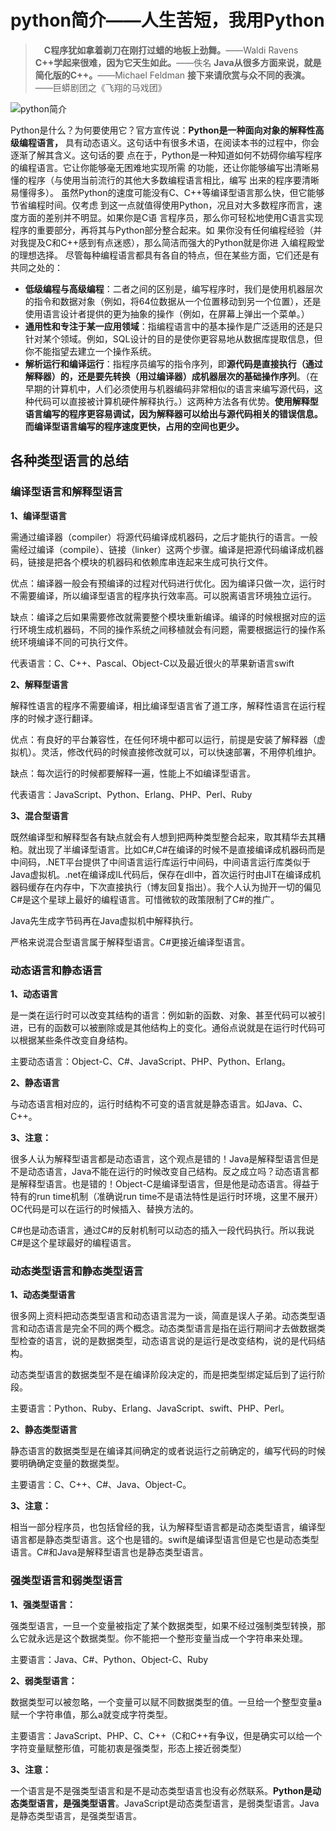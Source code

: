 # python简介——人生苦短，我用Python

>　**C程序犹如拿着剃刀在刚打过蜡的地板上劲舞。**——Waldi Ravens
**C++学起来很难，因为它天生如此。**——佚名
**Java从很多方面来说，就是简化版的C++。**——Michael Feldman
**接下来请欣赏与众不同的表演。**——巨蟒剧团之《飞翔的马戏团》

![python简介](E:/坚果云同步/atom书籍/python基础教程第3版/res/python简介.png)

Python是什么？为何要使用它？官方宣传说：**Python是一种面向对象的解释性高级编程语言，**
具有动态语义。这句话中有很多术语，在阅读本书的过程中，你会逐渐了解其含义。这句话的要
点在于，Python是一种知道如何不妨碍你编写程序的编程语言。它让你能够毫无困难地实现所需
的功能，还让你能够编写出清晰易懂的程序（与使用当前流行的其他大多数编程语言相比，编写
出来的程序要清晰易懂得多）。
虽然Python的速度可能没有C、C++等编译型语言那么快，但它能够节省编程时间。仅考虑
到这一点就值得使用Python，况且对大多数程序而言，速度方面的差别并不明显。如果你是C语
言程序员，那么你可轻松地使用C语言实现程序的重要部分，再将其与Python部分整合起来。如
果你没有任何编程经验（并对我提及C和C++感到有点迷惑），那么简洁而强大的Python就是你进
入编程殿堂的理想选择。
尽管每种编程语言都具有各自的特点，但在某些方面，它们还是有共同之处的：
- **低级编程与高级编程**：二者之间的区别是，编写程序时，我们是使用机器层次的指令和数据对象（例如，将64位数据从一个位置移动到另一个位置），还是使用语言设计者提供的更为抽象的操作（例如，在屏幕上弹出一个菜单。）
- **通用性和专注于某一应用领域**：指编程语言中的基本操作是广泛适用的还是只针对某个领域。例如，SQL设计的目的是使你更容易地从数据库提取信息，但你不能指望去建立一个操作系统。
- **解析运行和编译运行**：指程序员编写的指令序列，即**源代码是直接执行（通过解释器）的，还是要先转换（用过编译器）成机器层次的基础操作序列**。（在早期的计算机中，人们必须使用与机器编码非常相似的语言来编写源代码，这种代码可以直接被计算机硬件解释执行。）这两种方法各有优势。**使用解释型语言编写的程序更容易调试，因为解释器可以给出与源代码相关的错误信息。而编译型语言编写的程序速度更快，占用的空间也更少。**

## 各种类型语言的总结
### 编译型语言和解释型语言
**1、编译型语言**

需通过编译器（compiler）将源代码编译成机器码，之后才能执行的语言。一般需经过编译（compile）、链接（linker）这两个步骤。编译是把源代码编译成机器码，链接是把各个模块的机器码和依赖库串连起来生成可执行文件。

优点：编译器一般会有预编译的过程对代码进行优化。因为编译只做一次，运行时不需要编译，所以编译型语言的程序执行效率高。可以脱离语言环境独立运行。

缺点：编译之后如果需要修改就需要整个模块重新编译。编译的时候根据对应的运行环境生成机器码，不同的操作系统之间移植就会有问题，需要根据运行的操作系统环境编译不同的可执行文件。

代表语言：C、C++、Pascal、Object-C以及最近很火的苹果新语言swift

**2、解释型语言**

解释性语言的程序不需要编译，相比编译型语言省了道工序，解释性语言在运行程序的时候才逐行翻译。

优点：有良好的平台兼容性，在任何环境中都可以运行，前提是安装了解释器（虚拟机）。灵活，修改代码的时候直接修改就可以，可以快速部署，不用停机维护。

缺点：每次运行的时候都要解释一遍，性能上不如编译型语言。

代表语言：JavaScript、Python、Erlang、PHP、Perl、Ruby

**3、混合型语言**

既然编译型和解释型各有缺点就会有人想到把两种类型整合起来，取其精华去其糟粕。就出现了半编译型语言。比如C#,C#在编译的时候不是直接编译成机器码而是中间码，.NET平台提供了中间语言运行库运行中间码，中间语言运行库类似于Java虚拟机。.net在编译成IL代码后，保存在dll中，首次运行时由JIT在编译成机器码缓存在内存中，下次直接执行（博友回复指出）。我个人认为抛开一切的偏见C#是这个星球上最好的编程语言。可惜微软的政策限制了C#的推广。

Java先生成字节码再在Java虚拟机中解释执行。

严格来说混合型语言属于解释型语言。C#更接近编译型语言。



### 动态语言和静态语言
**1、动态语言**

是一类在运行时可以改变其结构的语言：例如新的函数、对象、甚至代码可以被引进，已有的函数可以被删除或是其他结构上的变化。通俗点说就是在运行时代码可以根据某些条件改变自身结构。

主要动态语言：Object-C、C#、JavaScript、PHP、Python、Erlang。

**2、静态语言**

与动态语言相对应的，运行时结构不可变的语言就是静态语言。如Java、C、C++。



**3、注意：**

很多人认为解释型语言都是动态语言，这个观点是错的！Java是解释型语言但是不是动态语言，Java不能在运行的时候改变自己结构。反之成立吗？动态语言都是解释型语言。也是错的！Object-C是编译型语言，但是他是动态语言。得益于特有的run time机制（准确说run time不是语法特性是运行时环境，这里不展开）OC代码是可以在运行的时候插入、替换方法的。

C#也是动态语言，通过C#的反射机制可以动态的插入一段代码执行。所以我说C#是这个星球最好的编程语言。



### 动态类型语言和静态类型语言
**1、动态类型语言**

很多网上资料把动态类型语言和动态语言混为一谈，简直是误人子弟。动态类型语言和动态语言是完全不同的两个概念。动态类型语言是指在运行期间才去做数据类型检查的语言，说的是数据类型，动态语言说的是运行是改变结构，说的是代码结构。

动态类型语言的数据类型不是在编译阶段决定的，而是把类型绑定延后到了运行阶段。

主要语言：Python、Ruby、Erlang、JavaScript、swift、PHP、Perl。

**2、静态类型语言**

静态语言的数据类型是在编译其间确定的或者说运行之前确定的，编写代码的时候要明确确定变量的数据类型。

主要语言：C、C++、C#、Java、Object-C。

**3、注意：**

相当一部分程序员，也包括曾经的我，认为解释型语言都是动态类型语言，编译型语言都是静态类型语言。这个也是错的。swift是编译型语言但是它也是动态类型语言。C#和Java是解释型语言也是静态类型语言。

### 强类型语言和弱类型语言
**1、强类型语言：**

强类型语言，一旦一个变量被指定了某个数据类型，如果不经过强制类型转换，那么它就永远是这个数据类型。你不能把一个整形变量当成一个字符串来处理。

主要语言：Java、C#、Python、Object-C、Ruby

**2、弱类型语言：**

数据类型可以被忽略，一个变量可以赋不同数据类型的值。一旦给一个整型变量a赋一个字符串值，那么a就变成字符类型。

主要语言：JavaScript、PHP、C、C++（C和C++有争议，但是确实可以给一个字符变量赋整形值，可能初衷是强类型，形态上接近弱类型）

**3、注意：**

一个语言是不是强类型语言和是不是动态类型语言也没有必然联系。**Python是动态类型语言，是强类型语言**。JavaScript是动态类型语言，是弱类型语言。Java是静态类型语言，是强类型语言。
